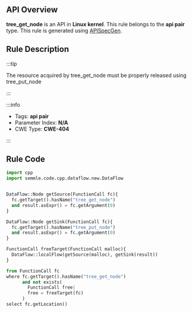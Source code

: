---
---


## API Overview
**tree_get_node** is an API in **Linux kernel**. This rule belongs to the **api pair** type. This rule is generated using [APISpecGen](../../tools/APISpecGen).
## Rule Description

:::tip

The resource acquired by tree_get_node must be properly released using tree_put_node

:::

:::info

- Tags: **api pair**
- Parameter Index: **N/A**
- CWE Type: **CWE-404**

:::

## Rule Code
```python
import cpp
import semmle.code.cpp.dataflow.new.DataFlow


DataFlow::Node getSource(FunctionCall fc){
  fc.getTarget().hasName("tree_get_node")
  and result.asExpr() = fc.getArgument(0)
}

DataFlow::Node getSink(FunctionCall fc){
  fc.getTarget().hasName("tree_put_node")
  and result.asExpr() = fc.getArgument(0)
}

FunctionCall freeTarget(FunctionCall malloc){
  DataFlow::localFlow(getSource(malloc), getSink(result))
}

from FunctionCall fc
where fc.getTarget().hasName("tree_get_node")
      and not exists(
        FunctionCall free| 
        free = freeTarget(fc)
      )
select fc.getLocation()

    
```